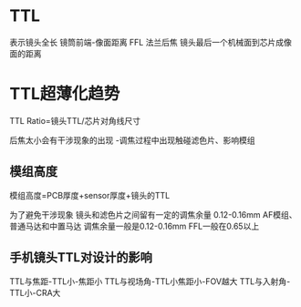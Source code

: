 # TTL
表示镜头全长
镜筒前端-像面距离
FFL
法兰后焦
镜头最后一个机械面到芯片成像面的距离

# TTL超薄化趋势
TTL Ratio=镜头TTL/芯片对角线尺寸

后焦太小会有干涉现象的出现
-调焦过程中出现触碰滤色片、影响模组

## 模组高度
模组高度=PCB厚度+sensor厚度+镜头的TTL

为了避免干涉现象 镜头和滤色片之间留有一定的调焦余量
0.12-0.16mm
AF模组、普通马达和中置马达
调焦余量一般是0.12-0.16mm
FFL一般在0.65以上

## 手机镜头TTL对设计的影响
TTL与焦距-TTL小-焦距小 
TTL与视场角-TTL小焦距小-FOV越大
TTL与入射角-TTL小-CRA大
